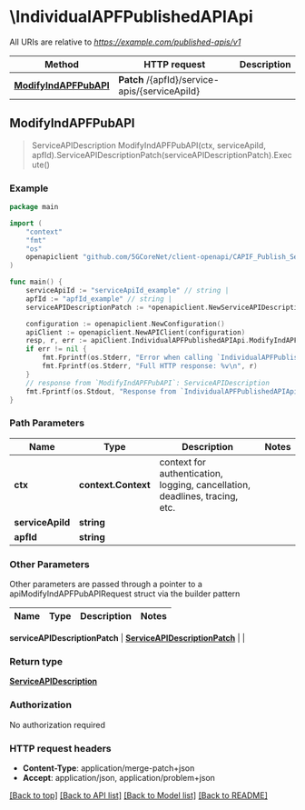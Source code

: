 # \IndividualAPFPublishedAPIApi

All URIs are relative to *https://example.com/published-apis/v1*

Method | HTTP request | Description
------------- | ------------- | -------------
[**ModifyIndAPFPubAPI**](IndividualAPFPublishedAPIApi.md#ModifyIndAPFPubAPI) | **Patch** /{apfId}/service-apis/{serviceApiId} | 



## ModifyIndAPFPubAPI

> ServiceAPIDescription ModifyIndAPFPubAPI(ctx, serviceApiId, apfId).ServiceAPIDescriptionPatch(serviceAPIDescriptionPatch).Execute()





### Example

```go
package main

import (
    "context"
    "fmt"
    "os"
    openapiclient "github.com/5GCoreNet/client-openapi/CAPIF_Publish_Service_API"
)

func main() {
    serviceApiId := "serviceApiId_example" // string | 
    apfId := "apfId_example" // string | 
    serviceAPIDescriptionPatch := *openapiclient.NewServiceAPIDescriptionPatch() // ServiceAPIDescriptionPatch | 

    configuration := openapiclient.NewConfiguration()
    apiClient := openapiclient.NewAPIClient(configuration)
    resp, r, err := apiClient.IndividualAPFPublishedAPIApi.ModifyIndAPFPubAPI(context.Background(), serviceApiId, apfId).ServiceAPIDescriptionPatch(serviceAPIDescriptionPatch).Execute()
    if err != nil {
        fmt.Fprintf(os.Stderr, "Error when calling `IndividualAPFPublishedAPIApi.ModifyIndAPFPubAPI``: %v\n", err)
        fmt.Fprintf(os.Stderr, "Full HTTP response: %v\n", r)
    }
    // response from `ModifyIndAPFPubAPI`: ServiceAPIDescription
    fmt.Fprintf(os.Stdout, "Response from `IndividualAPFPublishedAPIApi.ModifyIndAPFPubAPI`: %v\n", resp)
}
```

### Path Parameters


Name | Type | Description  | Notes
------------- | ------------- | ------------- | -------------
**ctx** | **context.Context** | context for authentication, logging, cancellation, deadlines, tracing, etc.
**serviceApiId** | **string** |  | 
**apfId** | **string** |  | 

### Other Parameters

Other parameters are passed through a pointer to a apiModifyIndAPFPubAPIRequest struct via the builder pattern


Name | Type | Description  | Notes
------------- | ------------- | ------------- | -------------


 **serviceAPIDescriptionPatch** | [**ServiceAPIDescriptionPatch**](ServiceAPIDescriptionPatch.md) |  | 

### Return type

[**ServiceAPIDescription**](ServiceAPIDescription.md)

### Authorization

No authorization required

### HTTP request headers

- **Content-Type**: application/merge-patch+json
- **Accept**: application/json, application/problem+json

[[Back to top]](#) [[Back to API list]](../README.md#documentation-for-api-endpoints)
[[Back to Model list]](../README.md#documentation-for-models)
[[Back to README]](../README.md)

